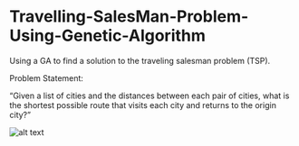 # Travelling-SalesMan-Problem-Using-Genetic-Algorithm
Using a GA to find a solution to the traveling salesman problem (TSP).

Problem Statement:

“Given a list of cities and the distances between each pair of cities, what is the shortest possible route that visits each city and returns to the origin city?”

![alt text](C:\Users\Sony\Desktop\tsp.png)

























